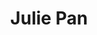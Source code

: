 ---
layout: post
title: Julie Pan
image: https://pbs.twimg.com/profile_images/511299259606376448/6Mq7hm96_400x400.jpeg
position: Startup Week
twitter: julie_panda
weight: 5
---